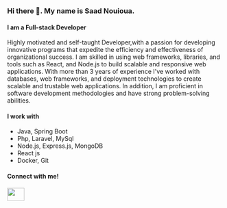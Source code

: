 ### Hi there 👋. My name is Saad Nouioua. 
#### I am a Full-stack Developer

Highly motivated and self-taught Developer,with a passion for developing innovative programs that expedite the efficiency and effectiveness of organizational success. I am skilled in using web frameworks, libraries, and tools such as React, and Node.js to build scalable and responsive web applications. With more than 3 years of experience I've worked with databases, web frameworks, and deployment technologies to create scalable and trustable web applications. In addition, I am proficient in software development methodologies and have strong problem-solving abilities.

#### I work with
- Java, Spring Boot
- Php, Laravel, MySql
- Node.js, Express.js, MongoDB
- React js
- Docker, Git

#### Connect with me!
<a href="https://www.linkedin.com/in/saadnouioua/">
  <img src="https://cdn.jsdelivr.net/npm/simple-icons@3.0.1/icons/linkedin.svg" height="30" width="40" />
</a>
